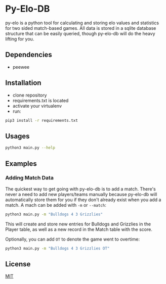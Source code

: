 # Py-Elo-DB

py-elo is a python tool for calculating and storing elo values and statistics for two sided match-based games. All data is stored in a sqlite database structure that can be easily queried, though py-elo-db will do the heavy lifting for you.

## Dependencies
- peewee

## Installation
- clone repository
- requirements.txt is located
- activate your virtualenv
- run: 
```bash
pip3 install -r requirements.txt
```

## Usages
```bash
python3 main.py --help
```

## Examples

### Adding Match Data
The quickest way to get going with py-elo-db is to add a match. There's never a need to add new players/teams manually because py-elo-db will automatically store them for you if they don't already exist when you add a match. A mach can be added with `-m` or `--match`:
```bash
python3 main.py -m "Bulldogs 4 3 Grizzlies"
```
This will create and store new entries for Bulldogs and Grizzlies in the Player table, as well as a new record in the Match table with the score.

Optionally, you can add `OT` to denote the game went to overtime:
```bash
python3 main.py -m "Bulldogs 4 3 Grizzlies OT"
```


## License
[MIT](https://choosealicense.com/licenses/mit/)